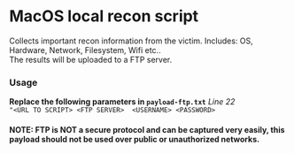 # MacOS local recon script

Collects important recon information from the victim. Includes: OS, Hardware, Network, Filesystem, Wifi etc..  
The results will be uploaded to a FTP server.

### Usage
**Replace the following parameters in `payload-ftp.txt`** _Line 22_  
``` "<URL TO SCRIPT> <FTP SERVER>  <USERNAME> <PASSWORD> ``` 

#### NOTE: FTP is NOT a secure protocol and can be captured very easily, this payload should not be used over public or unauthorized networks. 

